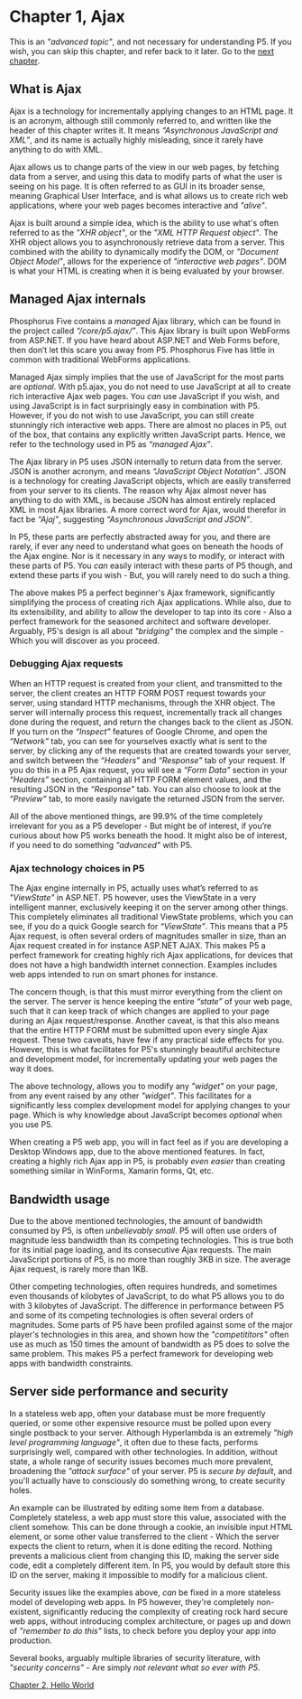 # Chapter 1, Ajax

This is an *"advanced topic"*, and not necessary for understanding P5. If you wish, you can skip this chapter, and refer back to it later. Go to the [next chapter](chapter-2.md).

## What is Ajax

Ajax is a technology for incrementally applying changes to an HTML page. It is an acronym, although still commonly referred to, and written like the header of this chapter writes it. It means _“Asynchronous JavaScript and XML”_, and its name is actually highly misleading, since it rarely have anything to do with XML.

Ajax allows us to change parts of the view in our web pages, by fetching data from a server, and using this data to modify parts of what the user is seeing on his page. It is often referred to as GUI in its broader sense, meaning Graphical User Interface, and is what allows us to create rich web applications, where your web pages becomes interactive and _"alive"_.

Ajax is built around a simple idea, which is the ability to use what's often referred to as the *"XHR object"*, or the *"XML HTTP Request object"*. The XHR object allows you to asynchronously retrieve data from a server. This combined with the ability to dynamically modify the DOM, or *"Document Object Model"*, allows for the experience of *"interactive web pages"*. DOM is what your HTML is creating when it is being evaluated by your browser.

## Managed Ajax internals

Phosphorus Five contains a _managed_ Ajax library, which can be found in the project called *“/core/p5.ajax/”*. This Ajax library is built upon WebForms from ASP.NET. If you have heard about ASP.NET and Web Forms before, then don’t let this scare you away from P5. Phosphorus Five has little in common with traditional WebForms applications.

Managed Ajax simply implies that the use of JavaScript for the most parts are *optional*. With p5.ajax, you do not need to use JavaScript at all to create rich interactive Ajax web pages. You *can* use JavaScript if you wish, and using JavaScript is in fact surprisingly easy in combination with P5. However, if you do not wish to use JavaScript, you can still create stunningly rich interactive web apps. There are almost no places in P5, out of the box, that contains any explicitly written JavaScript parts. Hence, we refer to the technology used in P5 as _“managed Ajax”_.

The Ajax library in P5 uses JSON internally to return data from the server. JSON is another acronym, and means _“JavaScript Object Notation”_. JSON is a technology for creating JavaScript objects, which are easily transferred from your server to its clients. The reason why Ajax almost never has anything to do with XML, is because JSON has almost entirely replaced XML in most Ajax libraries. A more correct word for Ajax, would therefor in fact be _“Ajaj”_, suggesting _“Asynchronous JavaScript and JSON”_.

In P5, these parts are perfectly abstracted away for you, and there are rarely, if ever any need to understand what goes on beneath the hoods of the Ajax engine. Nor is it necessary in any ways to modify, or interact with these parts of P5. You *can* easily interact with these parts of P5 though, and extend these parts if you wish - But, you will rarely need to do such a thing.

The above makes P5 a perfect beginner's Ajax framework, significantly simplifying the process of creating rich Ajax applications. While also, due to its extensibility, and ability to allow the developer to tap into its core - Also a perfect framework for the seasoned architect and software developer. Arguably, P5's design is all about *"bridging"* the complex and the simple - Which you will discover as you proceed.

### Debugging Ajax requests

When an HTTP request is created from your client, and transmitted to the server, the client creates an HTTP FORM POST request towards your server, using standard HTTP mechanisms, through the XHR object. The server will internally process this request, incrementally track all changes done during the request, and return the changes back to the client as JSON. If you turn on the _“Inspect”_ features of Google Chrome, and open the _“Network”_ tab, you can see for yourselves exactly what is sent to the server, by clicking any of the requests that are created towards your server, and switch between the _“Headers”_ and _“Response”_ tab of your request. If you do this in a P5 Ajax request, you will see a _“Form Data”_ section in your _“Headers”_ section, containing all HTTP FORM element values, and the resulting JSON in the _“Response”_ tab. You can also choose to look at the _“Preview”_ tab, to more easily navigate the returned JSON from the server.

All of the above mentioned things, are 99.9% of the time completely irrelevant for you as a P5 developer - But might be of interest, if you’re curious about how P5 works beneath the hood. It might also be of interest, if you need to do something *"advanced"* with P5.

### Ajax technology choices in P5

The Ajax engine internally in P5, actually uses what’s referred to as *"ViewState"* in ASP.NET. P5 however, uses the ViewState in a very intelligent manner, exclusively keeping it on the server among other things. This completely eliminates all traditional ViewState problems, which you can see, if you do a quick Google search for *“ViewState”*. This means that a P5 Ajax request, is often several orders of magnitudes smaller in size, than an Ajax request created in for instance ASP.NET AJAX. This makes P5 a perfect framework for creating highly rich Ajax applications, for devices that does not have a high bandwidth internet connection. Examples includes web apps intended to run on smart phones for instance.

The concern though, is that this must mirror everything from the client on the server. The server is hence keeping the entire _“state”_ of your web page, such that it can keep track of which changes are applied to your page during an Ajax request/response. Another caveat, is that this also means that the entire HTTP FORM must be submitted upon every single Ajax request. These two caveats, have few if any practical side effects for you. However, this is what facilitates for P5's stunningly beautiful architecture and development model, for incrementally updating your web pages the way it does.

The above technology, allows you to modify any *"widget"* on your page, from any event raised by any other *"widget"*. This facilitates for a significantly less complex development model for applying changes to your page. Which is why knowledge about JavaScript becomes *optional* when you use P5.

When creating a P5 web app, you will in fact feel as if you are developing a Desktop Windows app, due to the above mentioned features. In fact, creating a highly rich Ajax app in P5, is probably _even easier_ than creating something similar in WinForms, Xamarin forms, Qt, etc.

## Bandwidth usage

Due to the above mentioned technologies, the amount of bandwidth consumed by P5, is often _unbelievably small_. P5 will often use orders of magnitude less bandwidth than its competing technologies. This is true both for its initial page loading, and its consecutive Ajax requests. The main JavaScript portions of P5, is no more than roughly 3KB in size. The average Ajax request, is rarely more than 1KB.

Other competing technologies, often requires hundreds, and sometimes even thousands of kilobytes of JavaScript, to do what P5 allows you to do with 3 kilobytes of JavaScript. The difference in performance between P5 and some of its competing technologies is often several orders of magnitudes. Some parts of P5 have been profiled against some of the major player's technologies in this area, and shown how the *"competititors"* often use as much as 150 times the amount of bandwidth as P5 does to solve the same problem. This makes P5 a perfect framework for developing web apps with bandwidth constraints.

## Server side performance and security

In a stateless web app, often your database must be more frequently queried, or some other expensive resource must be polled upon every single postback to your server. Although Hyperlambda is an extremely *"high level programming language"*, it often due to these facts, performs surprisingly well, compared with other technologies. In addition, without state, a whole range of security issues becomes much more prevalent, broadening the *"attack surface"* of your server. P5 is *secure by default*, and you'll actually have to consciously do something wrong, to create security holes.

An example can be illustrated by editing some item from a database. Completely stateless, a web app must store this value, associated with the client somehow. This can be done through a cookie, an invisible input HTML element, or some other value transferred to the client - Which the server expects the client to return, when it is done editing the record. Nothing prevents a malicious client from changing this ID, making the server side code, edit a completely different item. In P5, you would by default store this ID on the server, making it impossible to modify for a malicious client.

Security issues like the examples above, *can* be fixed in a more stateless model of developing web apps. In P5 however, they're completely non-existent, significantly reducing the complexity of creating rock hard secure web apps, without introducing complex architecture, or pages up and down of *"remember to do this"* lists, to check before you deploy your app into production.

Several books, arguably multiple libraries of security literature, with *"security concerns"* - Are simply _not relevant what so ever with P5_.

[Chapter 2, Hello World](chapter-2.md)